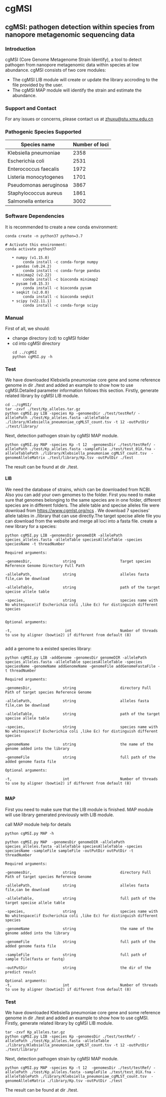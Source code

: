 # cgMSI
## cgMSI: pathogen detection within species from nanopore metagenomic sequencing data
### Introduction
cgMSI (Core Genome Metagenome Strain Identify), a tool to detect pathogen from nanopore metagenomic data within species at low abundance. 
 cgMSI consists of two core modules:
- The cgMSI LIB module will create or update the library accroding to the file provided by the user. 
- The cgMSI MAP module will  identify the strain and estimate the abundance.


### Support and Contact
For any issues or concerns, please contact us at zhuxu@stu.xmu.edu.cn
 

### Pathogenic Species Supported
Species name | Number of loci
-|-
Klebsiella pneumoniae | 2358
Escherichia coli| 2531
Enterococcus faecalis | 1972
Listeria monocytogenes | 1701
Pseudomonas aeruginosa | 3867
Staphylococcus aureus| 1861
Salmonella enterica | 3002

### Software Dependencies
It is recommended to create a new conda environment:
```
conda create -n python37 python=3.7

# Activate this environment:
conda activate python37
```
       • numpy (v1.15.0)
            conda install -c conda-forge numpy
       • pandas (v0.24.2)
            conda install -c conda-forge pandas
       • minimap2 (v2.22)
            conda install -c bioconda minimap2
       • pysam (v0.15.3)
            conda install -c bioconda pysam 
       • seqkit (v2.0.0)
            conda install -c bioconda seqkit 
       • scipy (v22.11.1)
            conda install -c conda-forge scipy

### Manual
First of all, we should:
- change directory (cd) to cgMSI folder
- cd into cgMSI directory 
  ```
  cd ../cgMSI
  python cgMSI.py -h
  ```           
### Test
We have downloaded Klebsiella pneumoniae core gene and some reference genome in dir ./test and  added an example to show how to use cgMSI.Detailed parameter information follows this section.
Firstly, generate related library by cgMSI LIB module.

  ```
  cd ../cgMSI/
  tar -zxvf ./test/Kp_alleles.tar.gz
  python cgMSI.py LIB -species Kp -genomesDir ./test/testRef/ -allelePath ./test/Kp_alleles.fasta -alleleTable ./library/Klebsiella_pneumoniae_cgMLST_count.tsv -t 12 -outPutDir ./test/library/
  ```
 Next, detection pathogen strain by cgMSI MAP module.
   ```
  python cgMSI.py MAP -species Kp -t 12  -genomesDir ./test/testRef/ -allelePath ./test/Kp_alleles.fasta -sampleFile ./test/test_01X.fna -alleleTablePath ./library/Klebsiella_pneumoniae_cgMLST_count.tsv  -genomeAlleleMatrix ./test/library/Kp.tsv -outPutDir ./test
  ```
  The result can be found at dir ./test.
 

#### LIB
We need the database of strains, which can be downloaded from NCBI. Also you can add your own genomes to the folder. First you need to make sure that 
genomes belonging to the same species are in one folder, different species are in different folders.  The allele table  and specise alleles file were download from https://www.cgmlst.org/ncs . We download 7 specises' allele tables in ./library that can use directly.The target specise allele file you
can download from the website and merge all loci into a fasta file.
create a new library for a species:
```
python cgMSI.py LIB -genomesDir genomeDIR -allelePath species_alleles.fasta -alleleTable speciesAlleleTable -species speciesName -t threadNumber 

Required arguments:

-genomesDir,              string                    Target species Reference Genome Directory Full Path 

-allelePath,              string                    alleles fasta file,can be download 

-alleleTable,             string                    path of the target specise allele table 

-species,                 string                    species name with No whitespace(if Escherichia coli ,like Ec) for distinguish different species


Optional arguments:

-t,                        int                      Number of threads to use by aligner (bowtie2) if different from default (8)
                    
```

add a genome to a existed species library:
```
python cgMSI.py LIB -addGenome -genomesDir genomeDIR -allelePath species_alleles.fasta -alleleTable speciesAlleleTable -species speciesName -genomeName addGenomeName -genomeFile addGenomeFastaFile -t threadNumber 

Required arguments:

-genomesDir,              string                    directory Full Path of target species Reference Genome  

-allelePath,              string                    alleles fasta file,can be download 

-alleleTable,             string                    path of the target specise allele table 

-species,                 string                    species name with No whitespace(if Escherichia coli ,like Ec) for distinguish different species

-genomeName               string                    the name of the genome added into the library

-genomeFile               string                    full path of the added genome fasta file

Optional arguments:

-t,                       int                       Number of threads to use by aligner (bowtie2) if different from default (8)
     
```

#### MAP
First you need to make sure that the LIB module is finished. MAP module will use library generated previously with LIB module.

call MAP module help for details

```
python cgMSI.py MAP -h

python cgMSI.py MAP  -genomesDir genomeDIR -allelePath species_alleles.fasta -alleleTable speciesAlleleTable -species speciesName -sampleFile sampleFile -outPutDir outPutDir -t threadNumber 

Required arguments:

-genomesDir,              string                    directory Full Path of target species Reference Genome  

-allelePath,              string                    alleles fasta file,can be download 

-alleleTable,             string                    full path of the target specise allele table 

-species,                 string                    species name with No whitespace(if Escherichia coli ,like Ec) for distinguish different species

-genomeName               string                    the name of the genome added into the library

-genomeFile               string                    full path of the added genome fasta file

-sampleFile               string                    full path of sample file(fasta or fastq)

-outPutDir                string                    the dir of the predict result

Optional arguments:
-t,                       int                       Number of threads to use by aligner (bowtie2) if different from default (8)

```

### Test
We have downloaded Klebsiella pneumoniae core gene and some reference genome in dir ./test and  added an example to show how to use cgMSI.
Firstly, generate related library by cgMSI LIB module.

  ```
  tar -zxvf Kp_alleles.tar.gz
  python cgMSI.py LIB -species Kp -genomesDir ./test/testRef/ -allelePath ./test/Kp_alleles.fasta -alleleTable ./library/Klebsiella_pneumoniae_cgMLST_count.tsv -t 12 -outPutDir ./test/library/
  ```
 Next, detection pathogen strain by cgMSI MAP module.
   ```
  python cgMSI.py MAP -species Kp -t 12  -genomesDir ./test/testRef/ -allelePath ./test/Kp_alleles.fasta -sampleFile ./test/test_01X.fna -alleleTablePath ./library/Klebsiella_pneumoniae_cgMLST_count.tsv  -genomeAlleleMatrix ./library/Kp.tsv -outPutDir ./test
  ```
  The result can be found at dir ./test.

